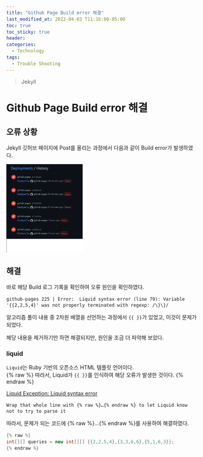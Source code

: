 ```yaml
---
title: "Github Page Build error 해결"
last_modified_at: 2022-04-03 T11:16:00-05:00
toc: true
toc_sticky: true
header:
categories:
  - Technology
tags:
  - Trouble Shooting
---
```


> Jekyll

# Github Page Build error 해결

## 오류 상황

Jekyll 깃허브 페이지에 Post를 올리는 과정에서 다음과 같이 Build error가 발생하였다.

<img src="/images/Tech/Something/20220403/untiled_1.PNG" width="40%" height="40%">

## 해결

바로 해당 Build 로그 기록을 확인하여 오류 원인을 확인하였다.

```
github-pages 225 | Error:  Liquid syntax error (line 79): Variable '{{2,2,5,4}' was not properly terminated with regexp: /\}\}/
```

알고리즘 풀이 내용 중 2차원 배열을 선언하는 과정에서 `{{ }}`가 있었고, 이것이 문제가 되었다.

해당 내용을 제거하기만 하면 해결되지만, 원인을 조금 더 파악해 보았다.

### liquid

`Liquid`는 Ruby 기반의 오픈소스 HTML 템플릿 언어이다.  
{% raw %}
따라서, Liquid가 `{{ }}`를 인식하여 해당 오류가 발생한 것이다.
{% endraw %}

[Liquid Exception: Liquid syntax error](https://github.com/jekyll/jekyll/issues/5458)

```
Wrap that whole line with {% raw %}…{% endraw %} to let Liquid know not to try to parse it
```

따라서, 문제가 되는 코드에 {% raw %}…{% endraw %}를 사용하여 해결하였다.

```java
{% raw %}
int[][] queries = new int[][] {{2,2,5,4},{3,3,6,6},{5,1,6,3}};
{% endraw %}
```
